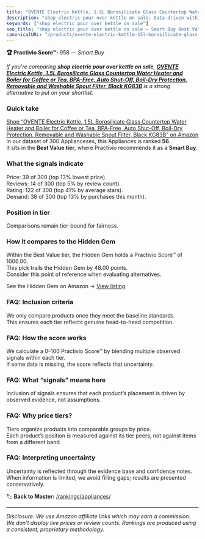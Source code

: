 ```yaml
---
title: "OVENTE Electric Kettle, 1.5L Borosilicate Glass Countertop Water Heater and Boiler for Coffee or Tea, BPA-Free, Auto Shut-Off, Boil-Dry Protection, Removable and Washable Spout Filter, Black KG83B"
description: "shop electric pour over kettle on sale: Data-driven within Best Value ranking using the Practivio Score™. Positioned by quality, value, demand, findability, mo…"
keywords: ["shop electric pour over kettle on sale"]
seo_title: "shop electric pour over kettle on sale — Smart Buy Best Value (2025)"
canonicalURL: "/products/ovente-electric-kettle-15l-borosilicate-glass-countertop-water-heater-and-boiler-for-coffee-or-tea-bpa-free-auto-shut-off-boil-dry-protection-removable-and-washable-spout-filter-black-kg83b-B00DEPGY7G/"
---
```


**🏆 Practivio Score™:** 958 — _Smart Buy_


*If you're comparing **shop electric pour over kettle on sale**, **[OVENTE Electric Kettle, 1.5L Borosilicate Glass Countertop Water Heater and Boiler for Coffee or Tea, BPA-Free, Auto Shut-Off, Boil-Dry Protection, Removable and Washable Spout Filter, Black KG83B](https://www.amazon.com/dp/B00DEPGY7G?tag=practivio-20)** is a strong alternative to put on your shortlist.*
### Quick take
[Shop “OVENTE Electric Kettle, 1.5L Borosilicate Glass Countertop Water Heater and Boiler for Coffee or Tea, BPA-Free, Auto Shut-Off, Boil-Dry Protection, Removable and Washable Spout Filter, Black KG83B” on Amazon](https://www.amazon.com/dp/B00DEPGY7G?tag=practivio-20)
In our dataset of 300 Applianceses, this Appliances is ranked **56**.  
It sits in the **Best Value tier**, where Practivio recommends it as a **Smart Buy**.

### What the signals indicate
Price: 39 of 300 (top 13% lowest price).  
Reviews: 14 of 300 (top 5% by review count).  
Rating: 122 of 300 (top 41% by average stars).  
Demand: 38 of 300 (top 13% by purchases this month).

### Position in tier
Comparisons remain tier-bound for fairness.

### How it compares to the Hidden Gem
Within the Best Value tier, the Hidden Gem holds a Practivio Score™ of 1006.00.  
This pick trails the Hidden Gem by 48.00 points.  
Consider this point of reference when evaluating alternatives.  

See the Hidden Gem on Amazon → [View listing](https://www.amazon.com/dp/B0764HS4SL?tag=practivio-20)

### FAQ: Inclusion criteria
We only compare products once they meet the baseline standards.  
This ensures each tier reflects genuine head-to-head competition.

### FAQ: How the score works
We calculate a 0–100 Practivio Score™ by blending multiple observed signals within each tier.  
If some data is missing, the score reflects that uncertainty.

### FAQ: What “signals” means here
Inclusion of signals ensures that each product’s placement is driven by observed evidence, not assumptions.

### FAQ: Why price tiers?
Tiers organize products into comparable groups by price.  
Each product’s position is measured against its tier peers, not against items from a different band.

### FAQ: Interpreting uncertainty
Uncertainty is reflected through the evidence base and confidence notes.  
When information is limited, we avoid filling gaps; results are presented conservatively.


🏷️ **Back to Master:** [/rankings/appliances/](/rankings/appliances/)

---
_Disclosure: We use Amazon affiliate links which may earn a commission. We don’t display live prices or review counts. Rankings are produced using a consistent, proprietary methodology._
